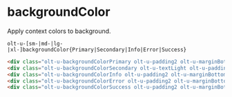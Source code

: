 # backgroundColor

Apply context colors to background.

`olt-u-[sm-|md-|lg-|xl-]backgroundColor{Primary|Secondary|Info|Error|Success}`


```html
<div class="olt-u-backgroundColorPrimary olt-u-padding2 olt-u-marginBottom2">Primary</div>
<div class="olt-u-backgroundColorSecondary olt-u-textLight olt-u-padding2 olt-u-marginBottom2">Secondary</div>
<div class="olt-u-backgroundColorInfo olt-u-padding2 olt-u-marginBottom2">Info</div>
<div class="olt-u-backgroundColorError olt-u-padding2 olt-u-marginBottom2">Error</div>
<div class="olt-u-backgroundColorSuccess olt-u-padding2 olt-u-marginBottom2">Success</div>
```
